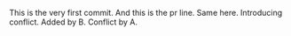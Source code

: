 This is the very first commit.
And this is the pr line.
Same here.
Introducing conflict.
Added by B.
Conflict by A.

